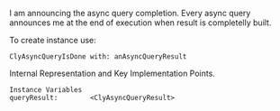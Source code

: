 I am announcing the async query completion.
Every async query announces me at the end of execution when result is completelly built.

To create instance use: 

	ClyAsyncQueryIsDone with: anAsyncQueryResult
 
Internal Representation and Key Implementation Points.

    Instance Variables
	queryResult:		<ClyAsyncQueryResult>